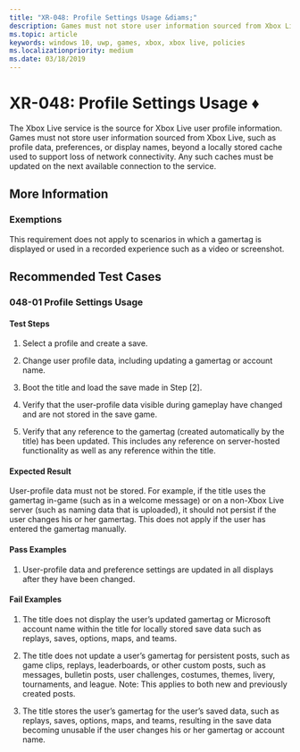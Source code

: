 ```yaml
---
title: "XR-048: Profile Settings Usage &diams;"
description: Games must not store user information sourced from Xbox Live, such as profile data, preferences, or display names.
ms.topic: article
keywords: windows 10, uwp, games, xbox, xbox live, policies
ms.localizationpriority: medium
ms.date: 03/18/2019
---
```


# XR-048: Profile Settings Usage &diams;

The Xbox Live service is the source for Xbox Live user profile information.
Games must not store user information sourced from Xbox Live, such as profile data, preferences, or display names, beyond a locally stored cache used to support loss of network connectivity.
Any such caches must be updated on the next available connection to the service.


## More Information


### Exemptions

This requirement does not apply to scenarios in which a gamertag is displayed or used in a recorded experience such as a video or screenshot.


## Recommended Test Cases


### 048-01 Profile Settings Usage


#### Test Steps

1. Select a profile and create a save.

2. Change user profile data, including updating a gamertag or account name.

3. Boot the title and load the save made in Step [2].

4. Verify that the user-profile data visible during gameplay have changed and are not stored in the save game. 

5. Verify that any reference to the gamertag (created automatically by the title) has been updated. This includes any reference on server-hosted functionality as well as any reference within the title.  


#### Expected Result

User-profile data must not be stored. For example, if the title uses the gamertag in-game (such as in a welcome message) or on a non-Xbox Live server (such as naming data that is uploaded), it should not persist if the user changes his or her gamertag. This does not apply if the user has entered the gamertag manually.  


#### Pass Examples

1. User-profile data and preference settings are updated in all displays after they have been changed.  


#### Fail Examples

1. The title does not display the user’s updated gamertag or Microsoft account name within the title for locally stored save data such as replays, saves, options, maps, and teams. 

2. The title does not update a user’s gamertag for persistent posts, such as game clips, replays, leaderboards, or other custom posts, such as messages, bulletin posts, user challenges, costumes, themes, livery, tournaments, and league.
Note: This applies to both new and previously created posts.

3. The title stores the user’s gamertag for the user’s saved data, such as replays, saves, options, maps, and teams, resulting in the save data becoming unusable if the user changes his or her gamertag or account name.  
